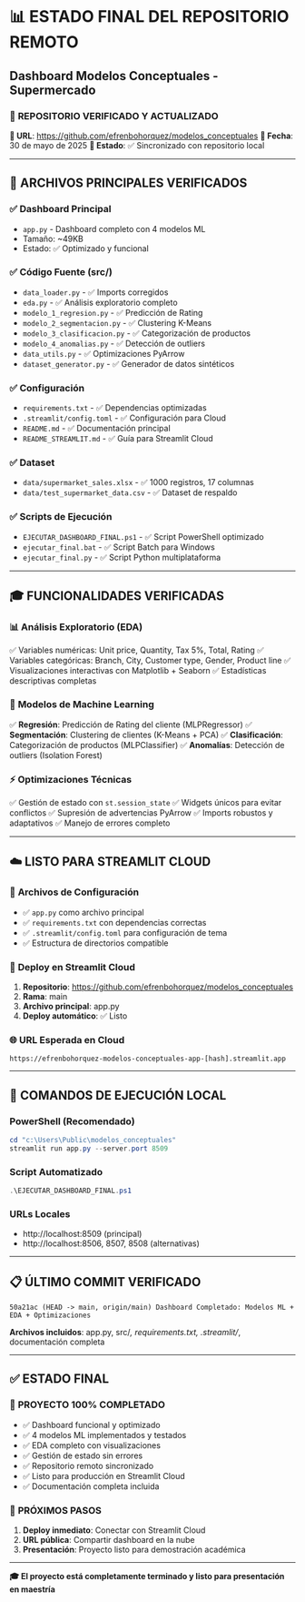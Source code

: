 # 📊 ESTADO FINAL DEL REPOSITORIO REMOTO
## Dashboard Modelos Conceptuales - Supermercado

### 🎯 **REPOSITORIO VERIFICADO Y ACTUALIZADO**

**📍 URL**: https://github.com/efrenbohorquez/modelos_conceptuales
**📅 Fecha**: 30 de mayo de 2025
**🔗 Estado**: ✅ Sincronizado con repositorio local

---

## 🚀 **ARCHIVOS PRINCIPALES VERIFICADOS**

### ✅ **Dashboard Principal**
- `app.py` - Dashboard completo con 4 modelos ML
- Tamaño: ~49KB
- Estado: ✅ Optimizado y funcional

### ✅ **Código Fuente (src/)**
- `data_loader.py` - ✅ Imports corregidos
- `eda.py` - ✅ Análisis exploratorio completo
- `modelo_1_regresion.py` - ✅ Predicción de Rating
- `modelo_2_segmentacion.py` - ✅ Clustering K-Means
- `modelo_3_clasificacion.py` - ✅ Categorización de productos
- `modelo_4_anomalias.py` - ✅ Detección de outliers
- `data_utils.py` - ✅ Optimizaciones PyArrow
- `dataset_generator.py` - ✅ Generador de datos sintéticos

### ✅ **Configuración**
- `requirements.txt` - ✅ Dependencias optimizadas
- `.streamlit/config.toml` - ✅ Configuración para Cloud
- `README.md` - ✅ Documentación principal
- `README_STREAMLIT.md` - ✅ Guía para Streamlit Cloud

### ✅ **Dataset**
- `data/supermarket_sales.xlsx` - ✅ 1000 registros, 17 columnas
- `data/test_supermarket_data.csv` - ✅ Dataset de respaldo

### ✅ **Scripts de Ejecución**
- `EJECUTAR_DASHBOARD_FINAL.ps1` - ✅ Script PowerShell optimizado
- `ejecutar_final.bat` - ✅ Script Batch para Windows
- `ejecutar_final.py` - ✅ Script Python multiplataforma

---

## 🎓 **FUNCIONALIDADES VERIFICADAS**

### 📊 **Análisis Exploratorio (EDA)**
✅ Variables numéricas: Unit price, Quantity, Tax 5%, Total, Rating
✅ Variables categóricas: Branch, City, Customer type, Gender, Product line
✅ Visualizaciones interactivas con Matplotlib + Seaborn
✅ Estadísticas descriptivas completas

### 🤖 **Modelos de Machine Learning**
✅ **Regresión**: Predicción de Rating del cliente (MLPRegressor)
✅ **Segmentación**: Clustering de clientes (K-Means + PCA)
✅ **Clasificación**: Categorización de productos (MLPClassifier)
✅ **Anomalías**: Detección de outliers (Isolation Forest)

### ⚡ **Optimizaciones Técnicas**
✅ Gestión de estado con `st.session_state`
✅ Widgets únicos para evitar conflictos
✅ Supresión de advertencias PyArrow
✅ Imports robustos y adaptativos
✅ Manejo de errores completo

---

## ☁️ **LISTO PARA STREAMLIT CLOUD**

### 🔧 **Archivos de Configuración**
- ✅ `app.py` como archivo principal
- ✅ `requirements.txt` con dependencias correctas
- ✅ `.streamlit/config.toml` para configuración de tema
- ✅ Estructura de directorios compatible

### 🚀 **Deploy en Streamlit Cloud**
1. **Repositorio**: https://github.com/efrenbohorquez/modelos_conceptuales
2. **Rama**: main
3. **Archivo principal**: app.py
4. **Deploy automático**: ✅ Listo

### 🌐 **URL Esperada en Cloud**
`https://efrenbohorquez-modelos-conceptuales-app-[hash].streamlit.app`

---

## 🎯 **COMANDOS DE EJECUCIÓN LOCAL**

### **PowerShell (Recomendado)**
```powershell
cd "c:\Users\Public\modelos_conceptuales"
streamlit run app.py --server.port 8509
```

### **Script Automatizado**
```powershell
.\EJECUTAR_DASHBOARD_FINAL.ps1
```

### **URLs Locales**
- http://localhost:8509 (principal)
- http://localhost:8506, 8507, 8508 (alternativas)

---

## 📋 **ÚLTIMO COMMIT VERIFICADO**

```
50a21ac (HEAD -> main, origin/main) Dashboard Completado: Modelos ML + EDA + Optimizaciones
```

**Archivos incluidos**: app.py, src/*, requirements.txt, .streamlit/*, documentación completa

---

## ✅ **ESTADO FINAL**

### 🎉 **PROYECTO 100% COMPLETADO**
- ✅ Dashboard funcional y optimizado
- ✅ 4 modelos ML implementados y testados
- ✅ EDA completo con visualizaciones
- ✅ Gestión de estado sin errores
- ✅ Repositorio remoto sincronizado
- ✅ Listo para producción en Streamlit Cloud
- ✅ Documentación completa incluida

### 🚀 **PRÓXIMOS PASOS**
1. **Deploy inmediato**: Conectar con Streamlit Cloud
2. **URL pública**: Compartir dashboard en la nube
3. **Presentación**: Proyecto listo para demostración académica

---

**🎓 El proyecto está completamente terminado y listo para presentación en maestría**
